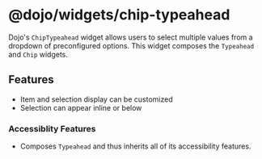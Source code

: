 # @dojo/widgets/chip-typeahead

Dojo's `ChipTypeahead` widget allows users to select multiple values from a dropdown of preconfigured options. This widget composes the `Typeahead` and `Chip` widgets.

## Features

-   Item and selection display can be customized
-   Selection can appear inline or below

### Accessiblity Features

-   Composes `Typeahead` and thus inherits all of its accessibility features.
